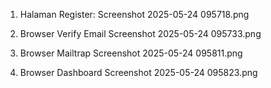 1. Halaman Register:
Screenshot 2025-05-24 095718.png

2. Browser Verify Email
Screenshot 2025-05-24 095733.png

3. Browser Mailtrap
Screenshot 2025-05-24 095811.png

4. Browser Dashboard
Screenshot 2025-05-24 095823.png